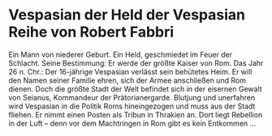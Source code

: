 # Vespasian der Held der Vespasian Reihe von Robert Fabbri
Ein Mann von niederer Geburt.
Ein Held, geschmiedet im Feuer der Schlacht.
Seine Bestimmung: Er werde der größte Kaiser von Rom.
Das Jahr 26 n. Chr.: Der 16-jährige Vespasian verlässt sein behütetes Heim. Er will den Namen seiner Familie ehren, sich der Armee anschließen und Rom dienen. Doch die größte Stadt der Welt befindet sich in der eisernen Gewalt von Seianus, Kommandeur der Prätorianergarde.
Blutjung und unerfahren wird Vespasian in die Politik Roms hineingezogen und muss aus der Stadt fliehen. Er nimmt einen Posten als Tribun in Thrakien an. Dort liegt Rebellion in der Luft – denn vor dem Machtringen in Rom gibt es kein Entkommen …